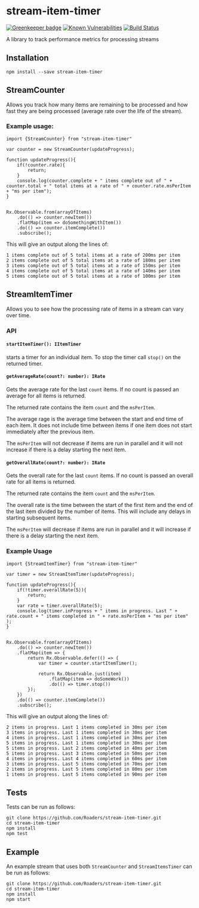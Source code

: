 # stream-item-timer

[![Greenkeeper badge](https://badges.greenkeeper.io/Roaders/stream-item-timer.svg)](https://greenkeeper.io/)
[![Known Vulnerabilities](https://snyk.io/test/github/roaders/stream-item-timer/badge.svg)](https://snyk.io/test/github/roaders/stream-item-timer)
[![Build Status](https://travis-ci.org/Roaders/stream-item-timer.svg?branch=master)](https://travis-ci.org/Roaders/stream-item-timer)

A library to track performance metrics for processing streams

## Installation

`npm install --save stream-item-timer`

## StreamCounter

Allows you track how many items are remaining to be processed and how fast they are being processed (average rate over the life of the stream).

### Example usage:

```
import {StreamCounter} from "stream-item-timer"

var counter = new StreamCounter(updateProgress);

function updateProgress(){
    if(!counter.rate){
        return;
    }
    console.log(counter.complete + " items complete out of " + counter.total + " total items at a rate of " + counter.rate.msPerItem + "ms per item");
}


Rx.Observable.from(arrayOfItems)
    .do(() => counter.newItem())
    .flatMap(item => doSomethingWithItem())
    .do(() => counter.itemComplete())
    .subscribe();

```
This will give an output along the lines of:
```
1 items complete out of 5 total items at a rate of 200ms per item
2 items complete out of 5 total items at a rate of 180ms per item
3 items complete out of 5 total items at a rate of 150ms per item
4 items complete out of 5 total items at a rate of 140ms per item
5 items complete out of 5 total items at a rate of 100ms per item
```

## StreamItemTimer

Allows you to see how the processing rate of items in a stream can vary over time.

### API

#### `startItemTimer(): IItemTimer`

starts a timer for an individual item. To stop the timer call `stop()` on the returned timer.

#### `getAverageRate(count?: number): IRate`

Gets the average rate for the last `count` items. If no count is passed an average for all items is returned.

The returned rate contains the item `count` and the `msPerItem`.

The average rage is the average time between the start and end time of each item. It does not include time between items if one item does not start immediately after the previous item.

The `msPerItem` will not decrease if items are run in parallel and it will not increase if there is a delay starting the next item.

#### `getOverallRate(count?: number): IRate`

Gets the overall rate for the last `count` items. If no count is passed an overall rate for all items is returned.

The returned rate contains the item `count` and the `msPerItem`.

The overall rate is the time between the start of the first item and the end of the last item divided by the number of items. This will include any delays in starting subsequent items.

The `msPerItem` will  decrease if items are run in parallel and it will increase if there is a delay starting the next item.

### Example Usage

```
import {StreamItemTimer} from "stream-item-timer"

var timer = new StreamItemTimer(updateProgress);

function updateProgress(){
    if(!timer.overallRate(5)){
        return;
    }
    var rate = timer.overallRate(5);
    console.log(timer.inProgress + " items in progress. Last " + rate.count + " items completed in " + rate.msPerItem + "ms per item" );
}


Rx.Observable.from(arrayOfItems)
    .do(() => counter.newItem())
    .flatMap(item => {
        return Rx.Observable.defer(() => {
            var timer = counter.startItemTimer();

            return Rx.Observable.just(item)
                .flatMap(item => doSomeWork())
                .do(() => timer.stop())
        });
    })
    .do(() => counter.itemComplete())
    .subscribe();

```
This will give an output along the lines of:
```
2 items in progress. Last 1 items completed in 30ms per item
3 items in progress. Last 1 items completed in 30ms per item
4 items in progress. Last 1 items completed in 30ms per item
5 items in progress. Last 1 items completed in 30ms per item
5 items in progress. Last 2 items completed in 40ms per item
5 items in progress. Last 3 items completed in 50ms per item
4 items in progress. Last 4 items completed in 60ms per item
3 items in progress. Last 5 items completed in 70ms per item
2 items in progress. Last 5 items completed in 80ms per item
1 items in progress. Last 5 items completed in 90ms per item
```

## Tests

Tests can be run as follows:

```
git clone https://github.com/Roaders/stream-item-timer.git
cd stream-item-timer
npm install
npm test
```

## Example
An example stream that uses both `StreamCounter` and `StreamItemsTimer` can be run as follows:

```
git clone https://github.com/Roaders/stream-item-timer.git
cd stream-item-timer
npm install
npm start
```
